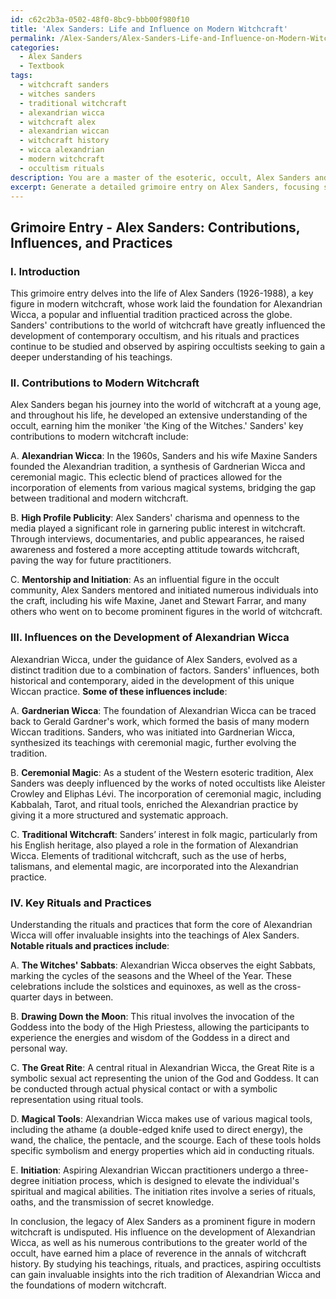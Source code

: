 ```yaml
---
id: c62c2b3a-0502-48f0-8bc9-bbb00f980f10
title: 'Alex Sanders: Life and Influence on Modern Witchcraft'
permalink: /Alex-Sanders/Alex-Sanders-Life-and-Influence-on-Modern-Witchcraft/
categories:
  - Alex Sanders
  - Textbook
tags:
  - witchcraft sanders
  - witches sanders
  - traditional witchcraft
  - alexandrian wicca
  - witchcraft alex
  - alexandrian wiccan
  - witchcraft history
  - wicca alexandrian
  - modern witchcraft
  - occultism rituals
description: You are a master of the esoteric, occult, Alex Sanders and education, you have written many textbooks on the subject in ways that provide students with rich and deep understanding of the subject. You are being asked to write textbook-like sections on a topic and you do it with full context, explainability, and reliability in accuracy to the true facts of the topic at hand, in a textbook style that a student would easily be able to learn from, in a rich, engaging, and contextual way. Always include relevant context (such as formulas and history), related concepts, and in a way that someone can gain deep insights from.
excerpt: Generate a detailed grimoire entry on Alex Sanders, focusing specifically on his contributions to modern witchcraft, influences on the development of Alexandrian Wicca, and his key rituals and practices that aspiring occultists should study to gain a deeper understanding of his teachings.
---
```


## Grimoire Entry - Alex Sanders: Contributions, Influences, and Practices

### I. Introduction

This grimoire entry delves into the life of Alex Sanders (1926-1988), a key figure in modern witchcraft, whose work laid the foundation for Alexandrian Wicca, a popular and influential tradition practiced across the globe. Sanders' contributions to the world of witchcraft have greatly influenced the development of contemporary occultism, and his rituals and practices continue to be studied and observed by aspiring occultists seeking to gain a deeper understanding of his teachings.

### II. Contributions to Modern Witchcraft

Alex Sanders began his journey into the world of witchcraft at a young age, and throughout his life, he developed an extensive understanding of the occult, earning him the moniker 'the King of the Witches.' Sanders' key contributions to modern witchcraft include:

A. **Alexandrian Wicca**: In the 1960s, Sanders and his wife Maxine Sanders founded the Alexandrian tradition, a synthesis of Gardnerian Wicca and ceremonial magic. This eclectic blend of practices allowed for the incorporation of elements from various magical systems, bridging the gap between traditional and modern witchcraft.

B. **High Profile Publicity**: Alex Sanders' charisma and openness to the media played a significant role in garnering public interest in witchcraft. Through interviews, documentaries, and public appearances, he raised awareness and fostered a more accepting attitude towards witchcraft, paving the way for future practitioners.

C. **Mentorship and Initiation**: As an influential figure in the occult community, Alex Sanders mentored and initiated numerous individuals into the craft, including his wife Maxine, Janet and Stewart Farrar, and many others who went on to become prominent figures in the world of witchcraft.

### III. Influences on the Development of Alexandrian Wicca

Alexandrian Wicca, under the guidance of Alex Sanders, evolved as a distinct tradition due to a combination of factors. Sanders' influences, both historical and contemporary, aided in the development of this unique Wiccan practice. **Some of these influences include**:

A. **Gardnerian Wicca**: The foundation of Alexandrian Wicca can be traced back to Gerald Gardner's work, which formed the basis of many modern Wiccan traditions. Sanders, who was initiated into Gardnerian Wicca, synthesized its teachings with ceremonial magic, further evolving the tradition.

B. **Ceremonial Magic**: As a student of the Western esoteric tradition, Alex Sanders was deeply influenced by the works of noted occultists like Aleister Crowley and Eliphas Lévi. The incorporation of ceremonial magic, including Kabbalah, Tarot, and ritual tools, enriched the Alexandrian practice by giving it a more structured and systematic approach.

C. **Traditional Witchcraft**: Sanders’ interest in folk magic, particularly from his English heritage, also played a role in the formation of Alexandrian Wicca. Elements of traditional witchcraft, such as the use of herbs, talismans, and elemental magic, are incorporated into the Alexandrian practice.

### IV. Key Rituals and Practices

Understanding the rituals and practices that form the core of Alexandrian Wicca will offer invaluable insights into the teachings of Alex Sanders. **Notable rituals and practices include**:

A. **The Witches' Sabbats**: Alexandrian Wicca observes the eight Sabbats, marking the cycles of the seasons and the Wheel of the Year. These celebrations include the solstices and equinoxes, as well as the cross-quarter days in between.

B. **Drawing Down the Moon**: This ritual involves the invocation of the Goddess into the body of the High Priestess, allowing the participants to experience the energies and wisdom of the Goddess in a direct and personal way.

C. **The Great Rite**: A central ritual in Alexandrian Wicca, the Great Rite is a symbolic sexual act representing the union of the God and Goddess. It can be conducted through actual physical contact or with a symbolic representation using ritual tools.

D. **Magical Tools**: Alexandrian Wicca makes use of various magical tools, including the athame (a double-edged knife used to direct energy), the wand, the chalice, the pentacle, and the scourge. Each of these tools holds specific symbolism and energy properties which aid in conducting rituals.

E. **Initiation**: Aspiring Alexandrian Wiccan practitioners undergo a three-degree initiation process, which is designed to elevate the individual's spiritual and magical abilities. The initiation rites involve a series of rituals, oaths, and the transmission of secret knowledge.

In conclusion, the legacy of Alex Sanders as a prominent figure in modern witchcraft is undisputed. His influence on the development of Alexandrian Wicca, as well as his numerous contributions to the greater world of the occult, have earned him a place of reverence in the annals of witchcraft history. By studying his teachings, rituals, and practices, aspiring occultists can gain invaluable insights into the rich tradition of Alexandrian Wicca and the foundations of modern witchcraft.
